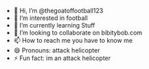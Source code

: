 - 👋 Hi, I’m @thegoatoffootball123
- 👀 I’m interested in football
- 🌱 I’m currently learning Stuff
- 💞️ I’m looking to collaborate on bibitybob.com
- 📫 How to reach me you have to know me 
- 😄 Pronouns: attack helicopter
- ⚡ Fun fact: im an attack helicopter

<!---
thegoatoffootball123/thegoatoffootball123 is a ✨ special ✨ repository because its `README.md` (this file) appears on your GitHub profile.
You can click the Preview link to take a look at your changes.
--->
